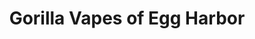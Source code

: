 ---
title: "Gorilla Vapes of Egg Harbor"
url: /egg-harbor-township/gorilla-vapes-of-egg-harbor/
shop: E-Zigaretten
---